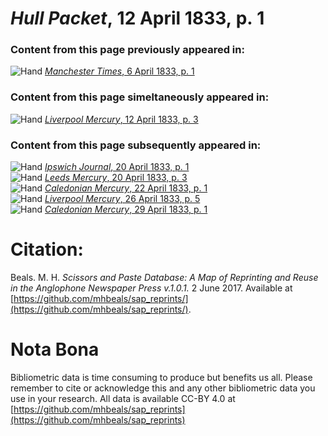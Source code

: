# *Hull Packet*, 12 April 1833, p. 1  
  
### Content from this page previously appeared in:  
![Hand](http://scissorsandpaste.net/wp-content/uploads/2017/06/smallhandpointer.png) [*Manchester Times*, 6 April 1833, p. 1](https://mhbeals.github.io/sap_html/Manchester-Times/Manchester-Times-6-April-1833-p-1)  
  
### Content from this page simeltaneously appeared in:  
![Hand](http://scissorsandpaste.net/wp-content/uploads/2017/06/smallhandpointer.png) [*Liverpool Mercury*, 12 April 1833, p. 3](https://mhbeals.github.io/sap_html/Liverpool-Mercury/Liverpool-Mercury-12-April-1833-p-3)  
  
### Content from this page subsequently appeared in:  
![Hand](http://scissorsandpaste.net/wp-content/uploads/2017/06/smallhandpointer.png) [*Ipswich Journal*, 20 April 1833, p. 1](https://mhbeals.github.io/sap_html/Ipswich-Journal/Ipswich-Journal-20-April-1833-p-1)  
![Hand](http://scissorsandpaste.net/wp-content/uploads/2017/06/smallhandpointer.png) [*Leeds Mercury*, 20 April 1833, p. 3](https://mhbeals.github.io/sap_html/Leeds-Mercury/Leeds-Mercury-20-April-1833-p-3)  
![Hand](http://scissorsandpaste.net/wp-content/uploads/2017/06/smallhandpointer.png) [*Caledonian Mercury*, 22 April 1833, p. 1](https://mhbeals.github.io/sap_html/Caledonian-Mercury/Caledonian-Mercury-22-April-1833-p-1)  
![Hand](http://scissorsandpaste.net/wp-content/uploads/2017/06/smallhandpointer.png) [*Liverpool Mercury*, 26 April 1833, p. 5](https://mhbeals.github.io/sap_html/Liverpool-Mercury/Liverpool-Mercury-26-April-1833-p-5)  
![Hand](http://scissorsandpaste.net/wp-content/uploads/2017/06/smallhandpointer.png) [*Caledonian Mercury*, 29 April 1833, p. 1](https://mhbeals.github.io/sap_html/Caledonian-Mercury/Caledonian-Mercury-29-April-1833-p-1)  


# Citation: 

Beals. M. H. *Scissors and Paste Database: A Map of Reprinting and Reuse in the Anglophone Newspaper Press v.1.0.1.* 2 June 2017. Available at [https://github.com/mhbeals/sap_reprints/](https://github.com/mhbeals/sap_reprints/). 

# Nota Bona

Bibliometric data is time consuming to produce but benefits us all. Please remember to cite or acknowledge this and any other bibliometric data you use in your research. All data is available CC-BY 4.0 at [https://github.com/mhbeals/sap_reprints](https://github.com/mhbeals/sap_reprints)